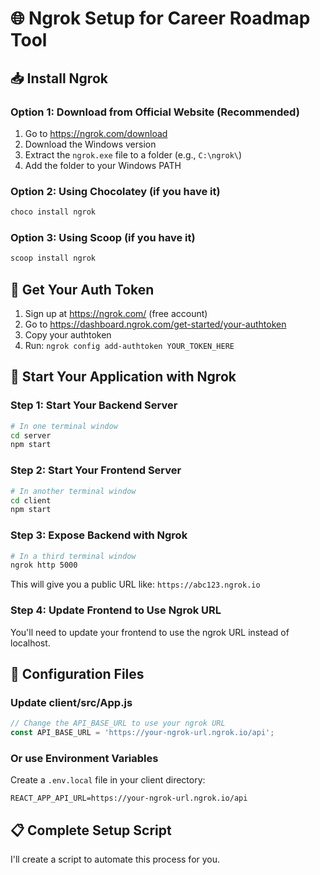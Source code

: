 # 🌐 Ngrok Setup for Career Roadmap Tool

## 📥 Install Ngrok

### Option 1: Download from Official Website (Recommended)
1. Go to https://ngrok.com/download
2. Download the Windows version
3. Extract the `ngrok.exe` file to a folder (e.g., `C:\ngrok\`)
4. Add the folder to your Windows PATH

### Option 2: Using Chocolatey (if you have it)
```powershell
choco install ngrok
```

### Option 3: Using Scoop (if you have it)
```powershell
scoop install ngrok
```

## 🔑 Get Your Auth Token

1. Sign up at https://ngrok.com/ (free account)
2. Go to https://dashboard.ngrok.com/get-started/your-authtoken
3. Copy your authtoken
4. Run: `ngrok config add-authtoken YOUR_TOKEN_HERE`

## 🚀 Start Your Application with Ngrok

### Step 1: Start Your Backend Server
```bash
# In one terminal window
cd server
npm start
```

### Step 2: Start Your Frontend Server
```bash
# In another terminal window
cd client
npm start
```

### Step 3: Expose Backend with Ngrok
```bash
# In a third terminal window
ngrok http 5000
```

This will give you a public URL like: `https://abc123.ngrok.io`

### Step 4: Update Frontend to Use Ngrok URL

You'll need to update your frontend to use the ngrok URL instead of localhost.

## 🔧 Configuration Files

### Update client/src/App.js
```javascript
// Change the API_BASE_URL to use your ngrok URL
const API_BASE_URL = 'https://your-ngrok-url.ngrok.io/api';
```

### Or use Environment Variables
Create a `.env.local` file in your client directory:
```
REACT_APP_API_URL=https://your-ngrok-url.ngrok.io/api
```

## 📋 Complete Setup Script

I'll create a script to automate this process for you.
